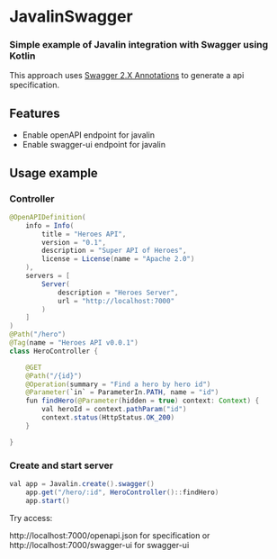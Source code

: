# JavalinSwagger

### Simple example of Javalin integration with Swagger using Kotlin

This approach uses [Swagger 2.X Annotations](https://github.com/swagger-api/swagger-core/wiki/Swagger-2.X---Annotations) to generate a api specification.

## Features
- Enable openAPI endpoint for javalin
- Enable swagger-ui endpoint for javalin

## Usage example

### Controller
```java
@OpenAPIDefinition(
    info = Info(
        title = "Heroes API",
        version = "0.1",
        description = "Super API of Heroes",
        license = License(name = "Apache 2.0")
    ),
    servers = [
        Server(
            description = "Heroes Server",
            url = "http://localhost:7000"
        )
    ]
)
@Path("/hero")
@Tag(name = "Heroes API v0.0.1")
class HeroController {

    @GET
    @Path("/{id}")
    @Operation(summary = "Find a hero by hero id")
    @Parameter(`in` = ParameterIn.PATH, name = "id")
    fun findHero(@Parameter(hidden = true) context: Context) {
        val heroId = context.pathParam("id")
        context.status(HttpStatus.OK_200)
    }

}
```

### Create and start server
```java
val app = Javalin.create().swagger()
    app.get("/hero/:id", HeroController()::findHero)
    app.start()
```

Try access:

http://localhost:7000/openapi.json for specification
or
http://localhost:7000/swagger-ui for swagger-ui